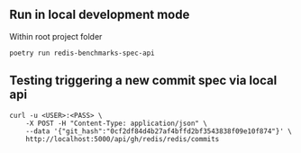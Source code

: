 
## Run in local development mode

Within root project folder
```
poetry run redis-benchmarks-spec-api
```

## Testing triggering a new commit spec via local api

```
curl -u <USER>:<PASS> \
    -X POST -H "Content-Type: application/json" \
    --data '{"git_hash":"0cf2df84d4b27af4bffd2bf3543838f09e10f874"}' \
    http://localhost:5000/api/gh/redis/redis/commits
```